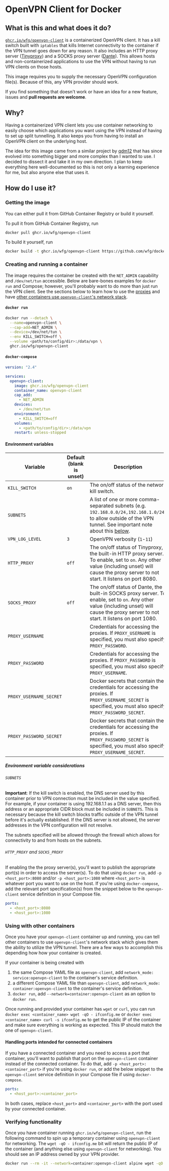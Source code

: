 # OpenVPN Client for Docker
## What is this and what does it do?
[`ghcr.io/wfg/openvpn-client`](https://github.com/users/wfg/packages/container/package/openvpn-client) is a containerized OpenVPN client.
It has a kill switch built with `iptables` that kills Internet connectivity to the container if the VPN tunnel goes down for any reason.
It also includes an HTTP proxy server ([Tinyproxy](https://tinyproxy.github.io/)) and a SOCKS proxy server ([Dante](https://www.inet.no/dante/index.html)).
This allows hosts and non-containerized applications to use the VPN without having to run VPN clients on those hosts.

This image requires you to supply the necessary OpenVPN configuration file(s).
Because of this, any VPN provider should work.

If you find something that doesn't work or have an idea for a new feature, issues and **pull requests are welcome**.

## Why?
Having a containerized VPN client lets you use container networking to easily choose which applications you want using the VPN instead of having to set up split tunnelling.
It also keeps you from having to install an OpenVPN client on the underlying host.

The idea for this image came from a similar project by [qdm12](https://github.com/qdm12) that has since evolved into something bigger and more complex than I wanted to use.
I decided to dissect it and take it in my own direction.
I plan to keep everything here well-documented so this is not only a learning experience for me, but also anyone else that uses it.

## How do I use it?
### Getting the image
You can either pull it from GitHub Container Registry or build it yourself.

To pull it from GitHub Container Registry, run
```bash
docker pull ghcr.io/wfg/openvpn-client
```

To build it yourself, run
```bash
docker build -t ghcr.io/wfg/openvpn-client https://github.com/wfg/docker-openvpn-client.git
```

### Creating and running a container
The image requires the container be created with the `NET_ADMIN` capability and `/dev/net/tun` accessible.
Below are bare-bones examples for `docker run` and Compose; however, you'll probably want to do more than just run the VPN client.
See the sections below to learn how to use the [proxies](#http_proxy-and-socks_proxy) and have [other containers use `openvpn-client`'s network stack](#using-with-other-containers).

#### `docker run`
```bash
docker run --detach \
  --name=openvpn-client \
  --cap-add=NET_ADMIN \
  --device=/dev/net/tun \
  --env KILL_SWITCH=off \
  --volume <path/to/config/dir>:/data/vpn \
  ghcr.io/wfg/openvpn-client
```

#### `docker-compose`
```yaml
version: "2.4"

services:
  openvpn-client:
    image: ghcr.io/wfg/openvpn-client
    container_name: openvpn-client
    cap_add:
      - NET_ADMIN
    devices:
      - /dev/net/tun
    environment:
      - KILL_SWITCH=off
    volumes:
      - <path/to/config/dir>:/data/vpn
    restart: unless-stopped
```

#### Environment variables
| Variable | Default (blank is unset) | Description |
| --- | --- | --- |
| `KILL_SWITCH` | `on` | The on/off status of the network kill switch. |
| `SUBNETS` | | A list of one or more comma-separated subnets (e.g. `192.168.0.0/24,192.168.1.0/24`) to allow outside of the VPN tunnel. See important note about this [below](#subnets). |
| `VPN_LOG_LEVEL` | `3` | OpenVPN verbosity (`1`-`11`) |
| `HTTP_PROXY` | `off` | The on/off status of Tinyproxy, the built-in HTTP proxy server. To enable, set to `on`. Any other value (including unset) will cause the proxy server to not start. It listens on port 8080. |
| `SOCKS_PROXY` | `off` | The on/off status of Dante, the built-in SOCKS proxy server. To enable, set to `on`. Any other value (including unset) will cause the proxy server to not start. It listens on port 1080. |
| `PROXY_USERNAME` | | Credentials for accessing the proxies. If `PROXY_USERNAME` is specified, you must also specify `PROXY_PASSWORD`. |
| `PROXY_PASSWORD` | | Credentials for accessing the proxies. If `PROXY_PASSWORD` is specified, you must also specify `PROXY_USERNAME`. |
| `PROXY_USERNAME_SECRET` | | Docker secrets that contain the credentials for accessing the proxies. If `PROXY_USERNAME_SECRET` is specified, you must also specify `PROXY_PASSWORD_SECRET`. |
| `PROXY_PASSWORD_SECRET` | | Docker secrets that contain the credentials for accessing the proxies. If `PROXY_PASSWORD_SECRET` is specified, you must also specify `PROXY_USERNAME_SECRET`. |

##### Environment variable considerations
###### `SUBNETS`
**Important**:
If the kill switch is enabled, the DNS server used by this container prior to VPN connection must be included in the value specified.
For example, if your container is using 192.168.1.1 as a DNS server, then this address or an appropriate CIDR block must be included in `SUBNETS`.
This is necessary because the kill switch blocks traffic outside of the VPN tunnel before it's actually established.
If the DNS server is not allowed, the server addresses in the VPN configuration will not resolve.

The subnets specified will be allowed through the firewall which allows for connectivity to and from hosts on the subnets.

###### `HTTP_PROXY` and `SOCKS_PROXY`
If enabling the the proxy server(s), you'll want to publish the appropriate port(s) in order to access the server(s).
To do that using `docker run`, add `-p <host_port>:8080` and/or `-p <host_port>:1080` where `<host_port>` is whatever port you want to use on the host.
If you're using `docker-compose`, add the relevant port specification(s) from the snippet below to the `openvpn-client` service definition in your Compose file.
```yaml
ports:
  - <host_port>:8080
  - <host_port>:1080
```

### Using with other containers
Once you have your `openvpn-client` container up and running, you can tell other containers to use `openvpn-client`'s network stack which gives them the ability to utilize the VPN tunnel.
There are a few ways to accomplish this depending how how your container is created.

If your container is being created with
1. the same Compose YAML file as `openvpn-client`, add `network_mode: service:openvpn-client` to the container's service definition.
2. a different Compose YAML file than `openvpn-client`, add `network_mode: container:openvpn-client` to the container's service definition.
3. `docker run`, add `--network=container:openvpn-client` as an option to `docker run`.

Once running and provided your container has `wget` or `curl`, you can run `docker exec <container_name> wget -qO - ifconfig.me` or `docker exec <container_name> curl -s ifconfig.me` to get the public IP of the container and make sure everything is working as expected.
This IP should match the one of `openvpn-client`.

#### Handling ports intended for connected containers
If you have a connected container and you need to access a port that container, you'll want to publish that port on the `openvpn-client` container instead of the connected container.
To do that, add `-p <host_port>:<container_port>` if you're using `docker run`, or add the below snippet to the `openvpn-client` service definition in your Compose file if using `docker-compose`.
```yaml
ports:
  - <host_port>:<container_port>
```
In both cases, replace `<host_port>` and `<container_port>` with the port used by your connected container.

### Verifying functionality
Once you have container running `ghcr.io/wfg/openvpn-client`, run the following command to spin up a temporary container using `openvpn-client` for networking.
The `wget -qO - ifconfig.me` bit will return the public IP of the container (and anything else using `openvpn-client` for networking).
You should see an IP address owned by your VPN provider.
```bash
docker run --rm -it --network=container:openvpn-client alpine wget -qO - ifconfig.me
```
